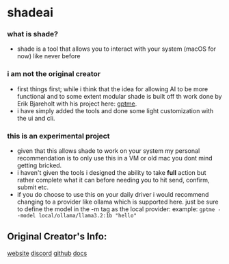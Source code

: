 # shadeai

### what is shade? 
  + shade is a tool that allows you to interact with your system (macOS for now) like never before

### i am not the original creator
  + first things first; while i think that the idea for allowing AI to be more functional and to some extent modular shade is built off th work done by Erik Bjareholt with his project here: [gptme](https://github.com/ErikBjare/gptme).
  + i have simply added the tools and done some light customization with the ui and cli.

### this is an experimental project
  + given that this allows shade to work on your system my personal recommendation is to only use this in a VM or old mac you dont mind getting bricked.
  + i haven't given the tools i designed the ability to take **full** action but rather complete what it can before needing you to hit send, confirm, submit etc.
  + if you do choose to use this on your daily driver i would recommend changing to a provider like ollama which is supported here. just be sure to define the model in the -m tag as the local provider: example: `gptme --model local/ollama/llama3.2:1b "hello"`

## Original Creator's Info:  
[website](https://gptme.org/)
[discord](https://discord.gg/NMaCmmkxWv)
[github](https://github.com/ErikBjare/gptme)
[docs](https://gptme.org/docs/)